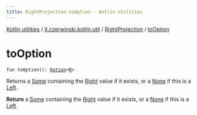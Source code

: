 ```yaml
---
title: RightProjection.toOption - Kotlin utilities
---
```


[Kotlin utilities](../../index.html) / [it.czerwinski.kotlin.util](../index.html) / [RightProjection](index.html) / [toOption](./to-option.html)

# toOption

`fun toOption(): `[`Option`](../-option/index.html)`<`[`R`](index.html#R)`>`

Returns a [Some](../-some/index.html) containing the [Right](../-right/index.html) value if it exists, or a [None](../-none/index.html) if this is a [Left](../-left/index.html).

**Return**
a [Some](../-some/index.html) containing the [Right](../-right/index.html) value if it exists, or a [None](../-none/index.html) if this is a [Left](../-left/index.html).

